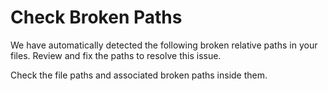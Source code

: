 # Check Broken Paths

We have automatically detected the following broken relative paths in your files.
Review and fix the paths to resolve this issue.

Check the file paths and associated broken paths inside them.